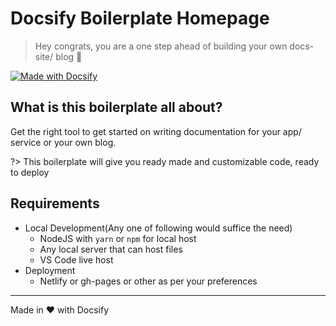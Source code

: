 # Docsify Boilerplate Homepage

> Hey congrats, you are a one step ahead of building your own docs-site/ blog :tada:

[![Made with Docsify](https://img.shields.io/badge/made_with-docsify.js-blue.svg)](https://docsify.js.org/)

## What is this boilerplate all about?

Get the right tool to get started on writing documentation for your app/ service or your own blog.

?> This boilerplate will give you ready made and customizable code, ready to deploy

## Requirements

* Local Development(Any one of following would suffice the need)
    * NodeJS with `yarn` or `npm` for local host
    * Any local server that can host files
    * VS Code live host
* Deployment
    * Netlify or gh-pages or other as per your preferences

- - -

Made in :heart: with Docsify